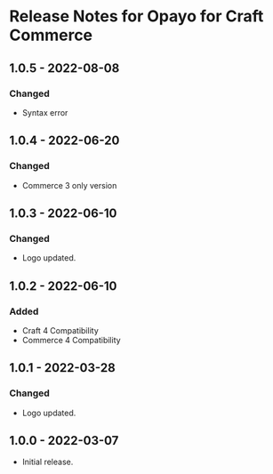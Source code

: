 # Release Notes for Opayo for Craft Commerce

## 1.0.5 - 2022-08-08
### Changed
- Syntax error

## 1.0.4 - 2022-06-20
### Changed
- Commerce 3 only version

## 1.0.3 - 2022-06-10
### Changed
- Logo updated.

## 1.0.2 - 2022-06-10
### Added
- Craft 4 Compatibility
- Commerce 4 Compatibility

## 1.0.1 - 2022-03-28
### Changed
- Logo updated.

## 1.0.0 - 2022-03-07

- Initial release.
